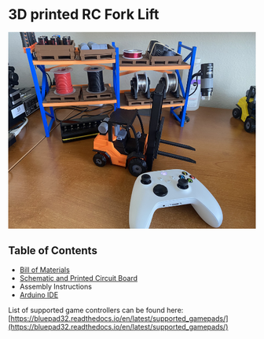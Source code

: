 <h1>3D printed RC Fork Lift</h1>
<img src="https://github.com/swholmstead/ForkLift/blob/main/docs/IMG_3393.JPEG" alt="Skidsteer" width=600 height=400>

<h2>Table of Contents</h2>

* [Bill of Materials](docs/bom.md)
* [Schematic and Printed Circuit Board](docs/schematics.md)
* Assembly Instructions
* [Arduino IDE](docs/arduino.md)

List of supported game controllers can be found here: [https://bluepad32.readthedocs.io/en/latest/supported_gamepads/](https://bluepad32.readthedocs.io/en/latest/supported_gamepads/)
